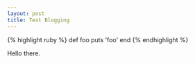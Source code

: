 ```yaml
---
layout: post
title: Test Blogging
---
```


{% highlight ruby %}
def foo
  puts 'foo'
end
{% endhighlight %}

Hello there.
